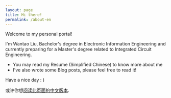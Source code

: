 ```yaml
---
layout: page
title: Hi there!
permalink: /about-en
---
```


Welcome to my personal portal!

I'm Wantao Liu, Bachelor's degree in Electronic Information Engineering and currently preparing for a Master's degree related to Integrated Circuit Engineering.

- You may read my Resume (Simplified Chinese) to know more about me
- I've also wrote some Blog posts, please feel free to read it!

Have a nice day : )

<div class="footer-description">或许你想<a href="about.html">阅读此页面的中文版本</a>.</div>
